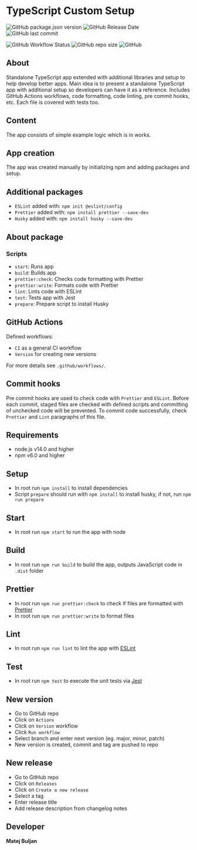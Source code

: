 # TypeScript Custom Setup

![GitHub package.json version](https://img.shields.io/github/package-json/v/matejb6/typescript-custom-setup)
![GitHub Release Date](https://img.shields.io/github/release-date/matejb6/typescript-custom-setup)
![GitHub last commit](https://img.shields.io/github/last-commit/matejb6/typescript-custom-setup)

![GitHub Workflow Status](https://img.shields.io/github/workflow/status/matejb6/typescript-custom-setup/CI)
![GitHub repo size](https://img.shields.io/github/repo-size/matejb6/typescript-custom-setup)
![GitHub](https://img.shields.io/github/license/matejb6/typescript-custom-setup)

## About
Standalone TypeScript app extended with additional libraries and setup to help develop better apps.
Main idea is to present a standalone TypeScript app with additional setup so developers can have it as a reference.
Includes GitHub Actions workflows, code formatting, code linting, pre commit hooks, etc.
Each file is covered with tests too.

## Content
The app consists of simple example logic which is in works.

## App creation
The app was created manually by initializing npm and adding packages and setup.

## Additional packages
* `ESLint` added with: `npm init @eslint/config`
* `Prettier` added with: `npm install prettier --save-dev`
* `Husky` added with: `npm install husky --save-dev`

## About package
### Scripts
* `start`: Runs app
* `build`: Builds app
* `prettier:check`: Checks code formatting with Prettier
* `prettier:write`: Formats code with Prettier
* `lint`: Lints code with ESLint
* `test`: Tests app with Jest
* `prepare`: Prepare script to install Husky

## GitHub Actions
Defined workflows:
* `CI` as a general CI workflow
* `Version` for creating new versions

For more details see `.github/workflows/`.

## Commit hooks
Pre commit hooks are used to check code with `Prettier` and `ESLint`.
Before each commit, staged files are checked with defined scripts and committing of unchecked code will be prevented.
To commit code successfully, check `Prettier` and `Lint` paragraphs of this file.

## Requirements
* node.js v14.0 and higher
* npm v6.0 and higher

## Setup
* In root run `npm install` to install dependencies
* Script `prepare` should run with `npm install` to install husky, if not, run `npm run prepare`

## Start
* In root run `npm start` to run the app with node

## Build
* In root run `npm run build` to build the app, outputs JavaScript code in `.dist` folder

## Prettier
* In root run `npm run prettier:check` to check if files are formatted with [Prettier](https://prettier.io)
* In root run `npm run prettier:write` to format files

## Lint
* In root run `npm run lint` to lint the app with [ESLint](https://eslint.org)

## Test
* In root run `npm test` to execute the unit tests via [Jest](https://jestjs.io)

## New version
* Go to GitHub repo
* Click on `Actions`
* Click on `Version` workflow
* Click `Run workflow`
* Select branch and enter next version (eg. major, minor, patch)
* New version is created, commit and tag are pushed to repo

## New release
* Go to GitHub repo
* Click on `Releases`
* Click on `Create a new release`
* Select a tag
* Enter release title
* Add release description from changelog notes

## Developer
**Matej Buljan**
